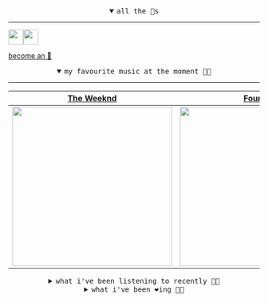 <details open>

<summary align="center"><samp>all the 🥚s</samp></summary>
<hr />

<a href="https://github.com/pvinis"><img src="https://avatars.githubusercontent.com/u/100233?s=90&v=4" width="30" height="30" /><a href="https://github.com/maxPugh"><img src="https://avatars.githubusercontent.com/u/46350013?s=90&u=52a601eaa2d272b35477d096fe782ebf0a8a1f68&v=4" width="30" height="30" />

<samp><a href="https://github.com/bitttttten/bitttttten/stargazers">become an 🥚</a></samp>

</details>

<details open>

<summary align="center"><samp>my favourite music at the moment 🎵🎶</samp></summary>
<hr />

<!-- toc -->

| [The Weeknd](https://open.spotify.com/artist/1Xyo4u8uXC1ZmMpatF05PJ)                                                                                             | [Four Tet](https://open.spotify.com/artist/7Eu1txygG6nJttLHbZdQOh)                                                                                               | [Laura Misch](https://open.spotify.com/artist/0NrVrf231eji48nhNUJTXe)                                                                                            | [Max Cooper](https://open.spotify.com/artist/0WSSKmoRbxqLf3MnXInQ2J)                                                                                             |
| ---------------------------------------------------------------------------------------------------------------------------------------------------------------- | ---------------------------------------------------------------------------------------------------------------------------------------------------------------- | ---------------------------------------------------------------------------------------------------------------------------------------------------------------- | ---------------------------------------------------------------------------------------------------------------------------------------------------------------- |
| [<img src="https://i.scdn.co/image/ab6761610000e5eb2f71b65ef483ed75a8b40437" width="320" height="auto">](https://open.spotify.com/artist/1Xyo4u8uXC1ZmMpatF05PJ) | [<img src="https://i.scdn.co/image/ab6761610000e5eb84e29d09b4917bec2700a0d7" width="320" height="auto">](https://open.spotify.com/artist/7Eu1txygG6nJttLHbZdQOh) | [<img src="https://i.scdn.co/image/ab6761610000e5eb4b575954b09200ff56857cbe" width="320" height="auto">](https://open.spotify.com/artist/0NrVrf231eji48nhNUJTXe) | [<img src="https://i.scdn.co/image/ab6761610000e5ebbff356d82a6f1e19fed3dc8f" width="320" height="auto">](https://open.spotify.com/artist/0WSSKmoRbxqLf3MnXInQ2J) |

<!-- tocstop -->

</details>

<details>

<summary align="center"><samp>what i've been listening to recently 🎵🎶</samp></summary>
<hr />

<!-- toc -->

| [Tropic Of Desire<br />Not Waving, Romance](https://open.spotify.com/track/3pVbYNd6AF1HHT8cvGtl4D)                                                              | [Save Your Tears (Remix) (with…<br />The Weeknd, Ariana Grande](https://open.spotify.com/track/1oFAF1hdPOickyHgbuRjyX)                                          | [Revellers<br />Ross from Friends](https://open.spotify.com/track/3urwWcJ0qooKo5UiqfeIae)                                                                       | [Juntos<br />Sofia Kourtesis](https://open.spotify.com/track/72O4Zk916HBRyxrfS5RjEV)                                                                            |
| --------------------------------------------------------------------------------------------------------------------------------------------------------------- | --------------------------------------------------------------------------------------------------------------------------------------------------------------- | --------------------------------------------------------------------------------------------------------------------------------------------------------------- | --------------------------------------------------------------------------------------------------------------------------------------------------------------- |
| [<img src="https://i.scdn.co/image/ab67616d0000b273b441462100874fafb85cd995" width="320" height="auto">](https://open.spotify.com/track/3pVbYNd6AF1HHT8cvGtl4D) | [<img src="https://i.scdn.co/image/ab6761610000e5eb2f71b65ef483ed75a8b40437" width="320" height="auto">](https://open.spotify.com/track/1oFAF1hdPOickyHgbuRjyX) | [<img src="https://i.scdn.co/image/ab6761610000e5eb220be919258c7391c5c0727b" width="320" height="auto">](https://open.spotify.com/track/3urwWcJ0qooKo5UiqfeIae) | [<img src="https://i.scdn.co/image/ab6761610000e5eb490ee6e8ab537e7abeb16bbd" width="320" height="auto">](https://open.spotify.com/track/72O4Zk916HBRyxrfS5RjEV) |

<!-- tocstop -->

</details>

<details>

<summary align="center"><samp>what i've been ❤️ing 🎵🎶</samp></summary>
<hr />

<!-- toc -->

| [For Willow<br />Moomin](https://open.spotify.com/album/3Umz8bZx4SbTFeyjS5x7Pb)                                                                                 | [Tropic Of Desire<br />Not Waving, Romance](https://open.spotify.com/album/5fXndXNfdkUYyh1tfHB3QU)                                                              | [Remember Rainbow Bridge<br />Croatian Amor](https://open.spotify.com/album/0eAoxDuk2B4dyyHlwPGOBy)                                                             | [Felt<br />Cloth](https://open.spotify.com/album/1wjACzJBtfygdPfQbTAwQi)                                                                                        |
| --------------------------------------------------------------------------------------------------------------------------------------------------------------- | --------------------------------------------------------------------------------------------------------------------------------------------------------------- | --------------------------------------------------------------------------------------------------------------------------------------------------------------- | --------------------------------------------------------------------------------------------------------------------------------------------------------------- |
| [<img src="https://i.scdn.co/image/ab67616d0000b27364720c20304ddea9346df974" width="320" height="auto">](https://open.spotify.com/album/3Umz8bZx4SbTFeyjS5x7Pb) | [<img src="https://i.scdn.co/image/ab67616d0000b2733d6beb1f490cf22ba5a0bc64" width="320" height="auto">](https://open.spotify.com/album/5fXndXNfdkUYyh1tfHB3QU) | [<img src="https://i.scdn.co/image/ab67616d0000b2731c5d2d3c043b471e882102f0" width="320" height="auto">](https://open.spotify.com/album/0eAoxDuk2B4dyyHlwPGOBy) | [<img src="https://i.scdn.co/image/ab67616d0000b2733407ec13a12e45410f1cd460" width="320" height="auto">](https://open.spotify.com/album/1wjACzJBtfygdPfQbTAwQi) |

<!-- tocstop -->

</details>

